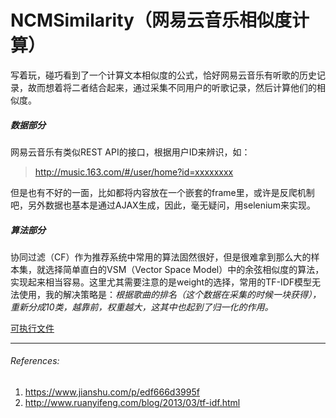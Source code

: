 # NCMSimilarity（网易云音乐相似度计算）

写着玩，碰巧看到了一个计算文本相似度的公式，恰好网易云音乐有听歌的历史记录，故而想着将二者结合起来，通过采集不同用户的听歌记录，然后计算他们的相似度。

##### 数据部分
网易云音乐有类似REST API的接口，根据用户ID来辨识，如：
>  http://music.163.com/#/user/home?id=xxxxxxxx

但是也有不好的一面，比如都将内容放在一个嵌套的frame里，或许是反爬机制吧，另外数据也基本是通过AJAX生成，因此，毫无疑问，用selenium来实现。

##### 算法部分
协同过滤（CF）作为推荐系统中常用的算法固然很好，但是很难拿到那么大的样本集，就选择简单直白的VSM（Vector Space Model）中的余弦相似度的算法，实现起来相当容易。这里尤其需要注意的是weight的选择，常用的TF-IDF模型无法使用，我的解决策略是：*根据歌曲的排名（这个数据在采集的时候一块获得），重新分成10类，越靠前，权重越大，这其中也起到了归一化的作用。*

[可执行文件](https://github.com/plantree/NCMSimilarity/releases/tag/v1.0-beta)

***
###### References:
1. https://www.jianshu.com/p/edf666d3995f
2. http://www.ruanyifeng.com/blog/2013/03/tf-idf.html
